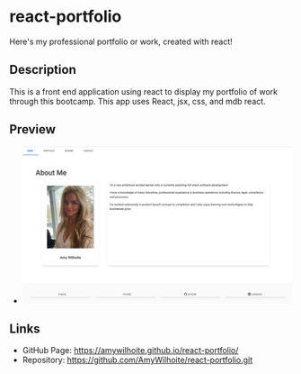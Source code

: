 # react-portfolio
Here's my professional portfolio or work, created with react!

## Description
This is a front end application using react to display my portfolio of work through this bootcamp. This app uses React, jsx, css, and mdb react.

## Preview
*  ![profile](./components/assets/react-portfolio.png)


## Links
* GitHub Page: https://amywilhoite.github.io/react-portfolio/
* Repository: https://github.com/AmyWilhoite/react-portfolio.git

